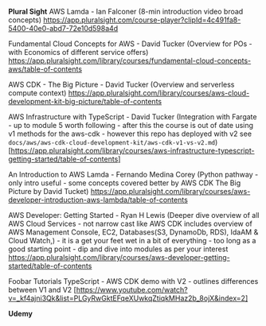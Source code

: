 __Plural Sight__
AWS Lamda - Ian Falconer
(8-min introduction video broad concepts)
https://app.pluralsight.com/course-player?clipId=4c491fa8-5400-40e0-abd7-72e10d598a4d

Fundamental Cloud Concepts for AWS - David Tucker
(Overview for POs - with Economics of different service offers)
https://app.pluralsight.com/library/courses/fundamental-cloud-concepts-aws/table-of-contents

AWS CDK - The Big Picture - David Tucker
(Overview and serverless compute context)
https://app.pluralsight.com/library/courses/aws-cloud-development-kit-big-picture/table-of-contents

AWS Infrastructure with TypeScript - David Tucker
(Integration with Fargate  - up to module 5 worth following - after this the course is out of date using v1 methods for the aws-cdk - however this repo has deployed with v2 see `docs/aws/aws-cdk-cloud-development-kit/aws-cdk-v1-vs-v2.md`)
[https://app.pluralsight.com/library/courses/aws-infrastructure-typescript-getting-started/table-of-contents]


An Introduction to AWS Lamda - Fernando Medina Corey 
(Python pathway - only intro useful - some concepts covered better by AWS CDK The Big Picture by David Tucket)
https://app.pluralsight.com/library/courses/aws-developer-introduction-aws-lambda/table-of-contents


AWS Developer: Getting Started - Ryan H Lewis
(Deeper dive overview of all AWS Cloud Services - not narrow cast like AWS CDK includes overview of AWS Management Console, EC2, Databases(S3, DynamoDb, RDS), IdaAM & Cloud Watch,) - it is a get your feet wet in a bit of everything - too long as a good starting point - dip and dive into modules as per your interest
https://app.pluralsight.com/library/courses/aws-developer-getting-started/table-of-contents


Foobar Tutorials
TypeScript - AWS CDK demo with V2 - outlines differences between V1 and V2
[https://www.youtube.com/watch?v=_kf4ajni3Qk&list=PLGyRwGktEFqeXUwkqZtiqkMHaz2b_8ojX&index=2]


__Udemy__